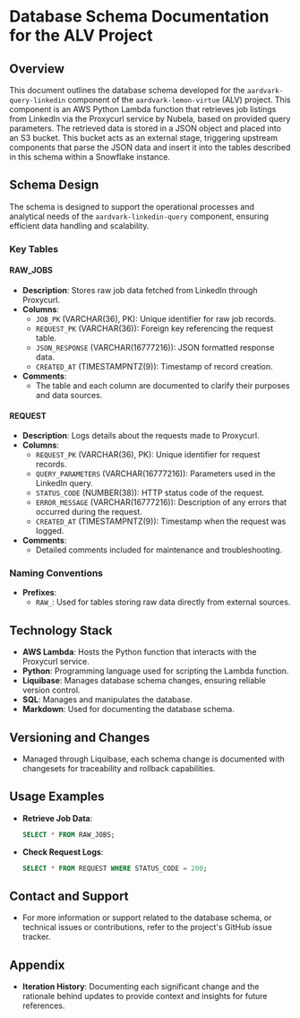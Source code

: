
# Database Schema Documentation for the ALV Project

## Overview
This document outlines the database schema developed for the `aardvark-query-linkedin` component of the `aardvark-lemon-virtue` (ALV) project. This component is an AWS Python Lambda function that retrieves job listings from LinkedIn via the Proxycurl service by Nubela, based on provided query parameters. The retrieved data is stored in a JSON object and placed into an S3 bucket. This bucket acts as an external stage, triggering upstream components that parse the JSON data and insert it into the tables described in this schema within a Snowflake instance.

## Schema Design
The schema is designed to support the operational processes and analytical needs of the `aardvark-linkedin-query` component, ensuring efficient data handling and scalability.

### Key Tables

#### RAW_JOBS
- **Description**: Stores raw job data fetched from LinkedIn through Proxycurl.
- **Columns**:
  - `JOB_PK` (VARCHAR(36), PK): Unique identifier for raw job records.
  - `REQUEST_PK` (VARCHAR(36)): Foreign key referencing the request table.
  - `JSON_RESPONSE` (VARCHAR(16777216)): JSON formatted response data.
  - `CREATED_AT` (TIMESTAMPNTZ(9)): Timestamp of record creation.
- **Comments**:
  - The table and each column are documented to clarify their purposes and data sources.

#### REQUEST
- **Description**: Logs details about the requests made to Proxycurl.
- **Columns**:
  - `REQUEST_PK` (VARCHAR(36), PK): Unique identifier for request records.
  - `QUERY_PARAMETERS` (VARCHAR(16777216)): Parameters used in the LinkedIn query.
  - `STATUS_CODE` (NUMBER(38)): HTTP status code of the request.
  - `ERROR_MESSAGE` (VARCHAR(16777216)): Description of any errors that occurred during the request.
  - `CREATED_AT` (TIMESTAMPNTZ(9)): Timestamp when the request was logged.
- **Comments**:
  - Detailed comments included for maintenance and troubleshooting.

### Naming Conventions
- **Prefixes**:
  - `RAW_`: Used for tables storing raw data directly from external sources.

## Technology Stack
- **AWS Lambda**: Hosts the Python function that interacts with the Proxycurl service.
- **Python**: Programming language used for scripting the Lambda function.
- **Liquibase**: Manages database schema changes, ensuring reliable version control.
- **SQL**: Manages and manipulates the database.
- **Markdown**: Used for documenting the database schema.

## Versioning and Changes
- Managed through Liquibase, each schema change is documented with changesets for traceability and rollback capabilities.

## Usage Examples
- **Retrieve Job Data**:
  ```sql
  SELECT * FROM RAW_JOBS;
  ```
- **Check Request Logs**:
  ```sql
  SELECT * FROM REQUEST WHERE STATUS_CODE = 200;
  ```

## Contact and Support
- For more information or support related to the database schema, or technical issues or contributions, refer to the project's GitHub issue tracker.

## Appendix
- **Iteration History**: Documenting each significant change and the rationale behind updates to provide context and insights for future references.
